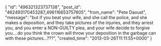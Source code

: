  {
   "id": "496321323737138",
   "post_id": "462493170453287_496116653757605",
   "from_name": "Pete Daoust",
   "message": "but if you beat your wife, and she call the police, and she makes a deposition, and they take pictures of the injuries, and they arrest you, and you enter a NON-GUILTY plea, and your wife decide to forgive you....do you think the crown will throw your deposition in the garbage can with these pictures...???",
   "created_time": "2013-03-26T11:11:55+0000"
 }
